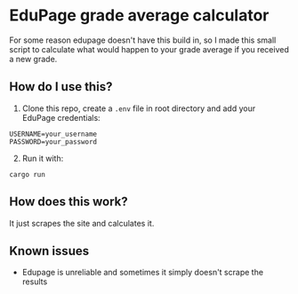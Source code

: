 # EduPage grade average calculator

For some reason edupage doesn't have this build in, so I made this small script to calculate what would happen to your grade average if you received a new grade.

## How do I use this?

1. Clone this repo, create a `.env` file in root directory and add your EduPage credentials:

```env
USERNAME=your_username
PASSWORD=your_password

```

2. Run it with:

```
cargo run
```

## How does this work?

It just scrapes the site and calculates it.

## Known issues

- Edupage is unreliable and sometimes it simply doesn't scrape the results
